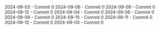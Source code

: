 2024-09-03 - Commit 0
2024-09-06 - Commit 0
2024-09-09 - Commit 0
2024-09-12 - Commit 0
2024-09-04 - Commit 0
2024-09-06 - Commit 0
2024-09-09 - Commit 0
2024-09-10 - Commit 0
2024-09-11 - Commit 0
2024-09-12 - Commit 0
2024-09-03 - Commit 0
